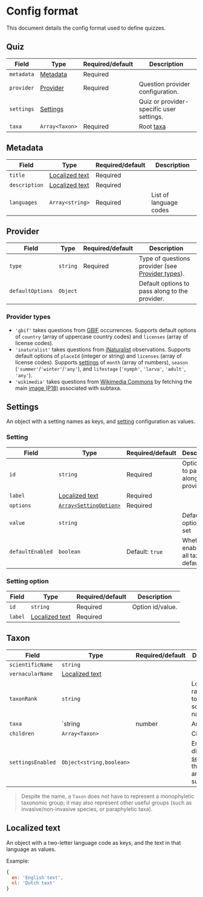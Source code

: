 # Config format

This document details the config format used to define quizzes.

## Quiz

| Field | Type | Required/default | Description |
|-------|------|------------------|-------------|
| `metadata` | [Metadata](#metadata) | Required |  |
| `provider` | [Provider](#provider) | Required | Question provider configuration. |
| `settings` | [Settings](#settings) | | Quiz or provider-specific user settings. |
| `taxa` | `Array<Taxon>` | Required | Root [taxa](#taxon) |

## Metadata

| Field | Type | Required/default | Description |
|-------|------|------------------|-------------|
| `title` | [Localized text](#localized-text) | Required | |
| `description` | [Localized text](#localized-text) | Required | |
| `languages` | `Array<string>` | Required | List of language codes |

## Provider

| Field | Type | Required/default | Description |
|-------|------|------------------|-------------|
| `type` | `string` | Required | Type of questions provider (see [Provider types](#provider-types)). |
| `defaultOptions` | `Object` | | Default options to pass along to the provider. |

### Provider types

- `'gbif'` takes questions from [GBIF](https://www.gbif.org/) occurrences. Supports default options of `country` (array of uppercase country codes) and `licenses` (array of license codes).
- `'inaturalist'` takes questions from [iNaturalist](https://www.inaturalist.org/) observations. Supports default options of `placeId` (integer or string) and `licenses` (array of license codes). Supports [settings](#settings) of `month` (array of numbers), `season` (`'summer'`/`'winter'`/`'any'`), and `lifestage` (`'nymph'`, `'larva'`, `'adult'`, `'any'`).
- `'wikimedia'` takes questions from [Wikimedia Commons](https://commons.wikimedia.org/) by fetching the main [image (P18)](http://www.wikidata.org/entity/P18) associated with subtaxa.

## Settings

An object with a setting names as keys, and [setting](#setting) configuration as values.

### Setting

| Field | Type | Required/default | Description |
|-------|------|------------------|-------------|
| `id`  | `string` | Required | Option key to pass along to the provider. |
| `label` | [Localized text](#localized-text) | Required | |
| `options` | [`Array<SettingOption>`](#setting-option) | Required | |
| `value` | `string` | | Default option to set |
| `defaultEnabled` | `boolean` | Default: `true` | Whether to enable for all taxa by default. |

### Setting option

| Field | Type | Required/default | Description |
|-------|------|------------------|-------------|
| `id`  | `string` | Required | Option id/value. |
| `label` | [Localized text](#localized-text) | Required | |

## Taxon

| Field | Type | Required/default | Description |
|-------|------|------------------|-------------|
| `scientificName`  | `string` | | |
| `vernacularName` | [Localized text](#localized-text) | | |
| `taxonRank`  | `string` | | Lowercase rank, used to format scientific names. |
| `taxa` | `string|number|Array<string|number>` | | Identifier(s) used to fetch questions. |
| `children` | `Array<Taxon>` | | Child taxa. |
| `settingsEnabled` | `Object<string,boolean>` | | Enable or disable a [setting](#setting) for this taxon and its subtaxa. |

> Despite the name, a `Taxon` does not have to represent a monophyletic taxonomic group; it may also represent other useful groups (such as invasive/non-invasive species, or paraphyletic taxa).

## Localized text

An object with a two-letter language code as keys, and the text in that language as values.

Example:

```js
{
  en: 'English text',
  nl: 'Dutch text'
}
```
